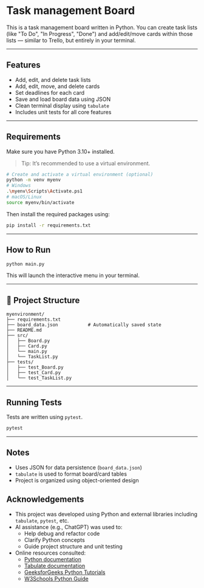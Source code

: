 # Task management Board

This is a task management board written in Python. You can create task lists (like "To Do", "In Progress", "Done") and add/edit/move cards within those lists — similar to Trello, but entirely in your terminal.

---

## Features

- Add, edit, and delete task lists
- Add, edit, move, and delete cards
- Set deadlines for each card
- Save and load board data using JSON
- Clean terminal display using `tabulate`
- Includes unit tests for all core features

---

## Requirements

Make sure you have Python 3.10+ installed.  
> Tip: It’s recommended to use a virtual environment.

```bash
# Create and activate a virtual environment (optional)
python -m venv myenv
# Windows
.\myenv\Scripts\Activate.ps1
# macOS/Linux
source myenv/bin/activate
```
Then install the required packages using:

```bash
pip install -r requirements.txt
```
---

## How to Run

```bash
python main.py
```

This will launch the interactive menu in your terminal.

---

## 📁 Project Structure

```
myenvironment/
├── requirements.txt
├── board_data.json           # Automatically saved state
├── README.md
├── src/
│   ├── Board.py
│   ├── Card.py
│   └── main.py
│   └── TaskList.py
├── tests/
│   ├── test_Board.py
│   ├── test_Card.py
│   └── test_TaskList.py
```

---

## Running Tests

Tests are written using `pytest`.

```bash
pytest
```

---

## Notes

- Uses JSON for data persistence (`board_data.json`)
- `tabulate` is used to format board/card tables
- Project is organized using object-oriented design


## Acknowledgements

- This project was developed using Python and external libraries including `tabulate`, `pytest`, etc.
- AI assistance (e.g., ChatGPT) was used to:
  - Help debug and refactor code
  - Clarify Python concepts
  - Guide project structure and unit testing
- Online resources consulted:
  - [Python documentation](https://docs.python.org/3/)
  - [Tabulate documentation](https://pypi.org/project/tabulate/)
  - [GeeksforGeeks Python Tutorials](https://www.geeksforgeeks.org/)
  - [W3Schools Python Guide](https://www.w3schools.com/python/)



